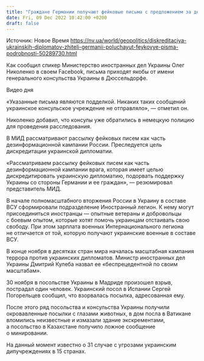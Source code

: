```yaml
---
title: "Граждане Германии получают фейковые письма с предложением за деньги присоединиться к Иностранному легиону — МИД Украины"
date: Fri, 09 Dec 2022 10:42:00 +0200
draft: false
---
```

Источник: Новое Время https://nv.ua/world/geopolitics/diskreditaciya-ukrainskih-diplomatov-zhiteli-germanii-poluchayut-feykovye-pisma-podrobnosti-50289730.html


 Как сообщил спикер Министерство иностранных дел Украины Олег Николенко в своем Facebook, письма приходят якобы от имени генерального консульства Украины в Дюссельдорфе.

 Видео дня   

«Указанные письма являются подделкой. Никаких таких сообщений украинское консульское учреждение не отправляло», — отметил он.

Николенко добавил, что консулы уже обратились в немецкую полицию для проведения расследования.

В МИД рассматривают рассылку фейковых писем как часть дезинформационной кампании России. Преследуется цель дискредитации украинской дипломатии.

«Рассматриваем рассылку фейковых писем как часть дезинформационной кампании врага, которая имеет целью дискредитировать украинскую дипломатию, подорвать поддержку Украины со стороны Германии и ее граждан», — резюмировал представитель МИД.

В начале полномасштабного вторжения России в Украину в составе ВСУ сформировали подразделение Иностранный легион. К нему могут присоединиться иностранцы — опытные ветераны и добровольцы с боевым опытом, которые хотят помочь украинцам отстаивать свою свободу. При этом зарплата военных Интернационального легиона не отличается от той, которую получают украинские военные в составе ВСУ.

В конце ноября в десятках стран мира началась масштабная кампания террора против украинских дипломатов. Министр иностранных дел Украины Дмитрий Кулеба назвал ее «беспрецедентной по своим масштабам».

30 ноября в посольстве Украины в Мадриде произошел взрыв, пострадал один человек. Украинский посол в Испании Сергей Погорельцев сообщил, что взорвалась посылка, адресованная ему.

После этого ряд посольства и консульства Украины получили окровавленные посылки с глазами животных, в дом посла в Ватикане вломились неизвестные и измазали здание экскрементами, а посольство в Казахстане получило ложное сообщение о минировании.

На данный момент известно о 31 случае с угрозами украинским дипучреждениях в 15 странах.

